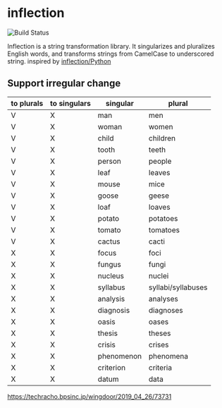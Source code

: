 inflection
===

![Build Status](https://github.com/itsumura-h/nim-inflection/workflows/Build%20and%20test%20Nim/badge.svg)

Inflection is a string transformation library. It singularizes and pluralizes English words, and transforms strings from CamelCase to underscored string. inspired by [inflection/Python](https://github.com/jpvanhal/inflection)

## Support irregular change

|to plurals|to singulars|singular|plural|
|---|---|---|---|
|V|X|man|men|
|V|X|woman|women|
|V|X|child|children|
|V|X|tooth|teeth|
|V|X|person|people|
|V|X|leaf|leaves|
|V|X|mouse|mice|
|V|X|goose|geese|
|V|X|loaf|loaves|
|V|X|potato|potatoes|
|V|X|tomato|tomatoes|
|V|X|cactus|cacti|
|X|X|focus|foci|
|X|X|fungus|fungi|
|X|X|nucleus|nuclei|
|X|X|syllabus|syllabi/syllabuses|
|X|X|analysis|analyses|
|X|X|diagnosis|diagnoses|
|X|X|oasis|oases|
|X|X|thesis|theses|
|X|X|crisis|crises|
|X|X|phenomenon|phenomena|
|X|X|criterion|criteria|
|X|X|datum|data|


https://techracho.bpsinc.jp/wingdoor/2019_04_26/73731